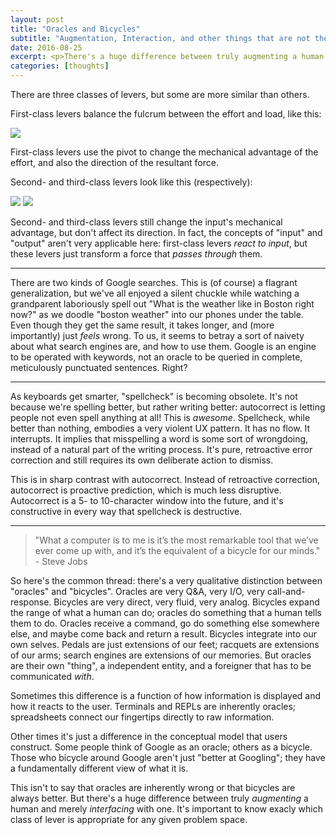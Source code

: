 ```yaml
---
layout: post
title: "Oracles and Bicycles"
subtitle: "Augmentation, Interaction, and other things that are not the same"
date: 2016-08-25
excerpt: <p>There's a huge difference between truly augmenting a human and merely interfacing with one.</p>
categories: [thoughts]
---
```


There are three classes of levers, but some are more similar than others.

First-class levers balance the fulcrum between the effort and load, like this:

<img src="{{ site.baseurl }}/assets/images/LeverFirstClass.png" />

First-class levers use the pivot to change the mechanical advantage of the effort, and also the direction of the resultant force.

Second- and third-class levers look like this (respectively):

<div class="img-center">
    <img src="{{ site.baseurl }}/assets/images/LeverSecondClass.png" />
    <img src="{{ site.baseurl }}/assets/images/LeverThirdClass.png" />
</div>

Second- and third-class levers still change the input's mechanical advantage, but don't affect its direction.
In fact, the concepts of "input" and "output" aren't very applicable here: first-class levers *react to input*, but these levers just transform a force that *passes through* them.

-------

There are two kinds of Google searches.
This is (of course) a flagrant generalization, but we've all enjoyed a silent chuckle while watching a grandparent laboriously spell out "What is the weather like in Boston right now?" as we doodle "boston weather" into our phones under the table.
Even though they get the same result, it takes longer, and (more importantly) just *feels* wrong.
To us, it seems to betray a sort of naivety about what search engines are, and how to use them.
Google is an engine to be operated with keywords, not an oracle to be queried in complete, meticulously punctuated sentences.
Right?

-------

As keyboards get smarter, "spellcheck" is becoming obsolete.
It's not because we're spelling better, but rather writing better: autocorrect is letting people not even spell anything at all!
This is *awesome*.
Spellcheck, while better than nothing, embodies a very violent UX pattern.
It has no flow.
It interrupts.
It implies that misspelling a word is some sort of wrongdoing, instead of a natural part of the writing process.
It's pure, retroactive error correction and still requires its own deliberate action to dismiss.

This is in sharp contrast with autocorrect.
Instead of retroactive correction, autocorrect is proactive prediction, which is much less disruptive. 
Autocorrect is a 5- to 10-character window into the future, and it's constructive in every way that spellcheck is destructive.

-------

> "What a computer is to me is it’s the most remarkable tool that we’ve ever come up with, and it’s the equivalent of a bicycle for our minds." <br> - Steve Jobs

So here's the common thread: there's a very qualitative distinction between "oracles" and "bicycles". Oracles are very Q&A, very I/O, very call-and-response.
Bicycles are very direct, very fluid, very analog.
Bicycles expand the range of what a human can do; oracles do something that a human tells them to do.
Oracles receive a command, go do something else somewhere else, and maybe come back and return a result.
Bicycles integrate into our own selves.
Pedals are just extensions of our feet; racquets are extensions of our arms; search engines are extensions of our memories.
But oracles are their own "thing", a independent entity, and a foreigner that has to be communicated *with*.

Sometimes this difference is a function of how information is displayed and how it reacts to the user.
Terminals and REPLs are inherently oracles; spreadsheets connect our fingertips directly to raw information.

Other times it's just a difference in the conceptual model that users construct. 
Some people think of Google as an oracle; others as a bicycle.
Those who bicycle around Google aren't just "better at Googling"; they have a fundamentally different view of what it is.

This isn't to say that oracles are inherently wrong or that bicycles are always better. But there's a huge difference between truly *augmenting* a human and merely *interfacing* with one.
It's important to know exacly which class of lever is appropriate for any given problem space.

